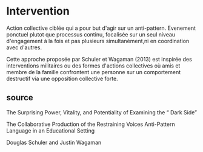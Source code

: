# Intervention

Action collective ciblée qui a pour but d'agir sur un anti-pattern. Evenement ponctuel plutot que processus continu, focalisée sur un seul niveau d'engagement à la fois et pas plusieurs simultanément,ni en coordination avec d'autres.

Cette approche proposée par Schuler et Wagaman (2013) est inspirée des interventions militaires ou des formes d'actions collectives où amis et membre de la famille confrontent une personne sur un comportement destructif via une opposition collective forte.

## source

The Surprising Power, Vitality, and Potentiality of Examining the “ Dark Side”
 
The Collaborative Production of the Restraining Voices Anti-Pattern Language in an Educational Setting

Douglas Schuler and Justin Wagaman
